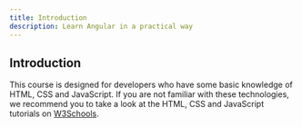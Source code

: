 ```yaml
---
title: Introduction
description: Learn Angular in a practical way
---
```


## Introduction

This course is designed for developers who have some basic knowledge of HTML, CSS and JavaScript. If you are not familiar with these technologies, we recommend you to take a look at the HTML, CSS and JavaScript tutorials on <a href="https://www.w3schools.com/" target="_blank">W3Schools</a>.


